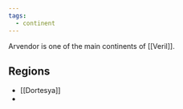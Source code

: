 ```yaml
---
tags:
  - continent
---
```

Arvendor is one of the main continents of [[Veril]].

## Regions
- [[Dortesya]]
- 
